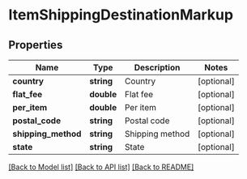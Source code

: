 # ItemShippingDestinationMarkup

## Properties
Name | Type | Description | Notes
------------ | ------------- | ------------- | -------------
**country** | **string** | Country | [optional] 
**flat_fee** | **double** | Flat fee | [optional] 
**per_item** | **double** | Per item | [optional] 
**postal_code** | **string** | Postal code | [optional] 
**shipping_method** | **string** | Shipping method | [optional] 
**state** | **string** | State | [optional] 

[[Back to Model list]](../README.md#documentation-for-models) [[Back to API list]](../README.md#documentation-for-api-endpoints) [[Back to README]](../README.md)


